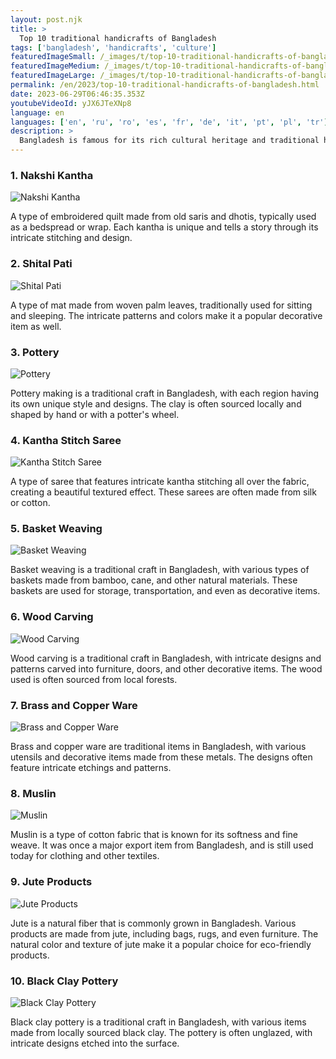 ```yaml
---
layout: post.njk
title: >
  Top 10 traditional handicrafts of Bangladesh
tags: ['bangladesh', 'handicrafts', 'culture']
featuredImageSmall: /_images/t/top-10-traditional-handicrafts-of-bangladesh-cover-en-small.webp
featuredImageMedium: /_images/t/top-10-traditional-handicrafts-of-bangladesh-cover-en-medium.webp
featuredImageLarge: /_images/t/top-10-traditional-handicrafts-of-bangladesh-cover-en-large.webp
permalink: /en/2023/top-10-traditional-handicrafts-of-bangladesh.html
date: 2023-06-29T06:46:35.353Z
youtubeVideoId: yJX6JTeXNp8
language: en
languages: ['en', 'ru', 'ro', 'es', 'fr', 'de', 'it', 'pt', 'pl', 'tr']
description: >
  Bangladesh is famous for its rich cultural heritage and traditional handicrafts. Here are the top 10 most unique and beautiful handicrafts that are still practiced in Bangladesh today.
---
```


### 1. Nakshi Kantha

![Nakshi Kantha](/_images/2/25896fe48a72e1715a474e76ca652a7a-medium.webp)

A type of embroidered quilt made from old saris and dhotis, typically used as a bedspread or wrap. Each kantha is unique and tells a story through its intricate stitching and design.

### 2. Shital Pati

![Shital Pati](/_images/a/aa8a9d45e5bb9303b7967e54ae33e66e-medium.webp)

A type of mat made from woven palm leaves, traditionally used for sitting and sleeping. The intricate patterns and colors make it a popular decorative item as well.

### 3. Pottery

![Pottery](/_images/1/1ed2ed47313dc279cd29aa11f554d3db-medium.webp)

Pottery making is a traditional craft in Bangladesh, with each region having its own unique style and designs. The clay is often sourced locally and shaped by hand or with a potter's wheel.

### 4. Kantha Stitch Saree

![Kantha Stitch Saree](/_images/9/965a6ecfaa996ce2b2cb14a9279c3e2a-medium.webp)

A type of saree that features intricate kantha stitching all over the fabric, creating a beautiful textured effect. These sarees are often made from silk or cotton.

### 5. Basket Weaving

![Basket Weaving](/_images/c/cf6d581e6c0ca9be540773131f344815-medium.webp)

Basket weaving is a traditional craft in Bangladesh, with various types of baskets made from bamboo, cane, and other natural materials. These baskets are used for storage, transportation, and even as decorative items.

### 6. Wood Carving

![Wood Carving](/_images/e/ee6ff41b7a300f536db5dfd40fc29fd4-medium.webp)

Wood carving is a traditional craft in Bangladesh, with intricate designs and patterns carved into furniture, doors, and other decorative items. The wood used is often sourced from local forests.

### 7. Brass and Copper Ware

![Brass and Copper Ware](/_images/0/0d1d8ac49dce83b021c8ef16a3cc09e2-medium.webp)

Brass and copper ware are traditional items in Bangladesh, with various utensils and decorative items made from these metals. The designs often feature intricate etchings and patterns.

### 8. Muslin

![Muslin](/_images/5/5b8b02d9f2834d3f8be6822a7284efc1-medium.webp)

Muslin is a type of cotton fabric that is known for its softness and fine weave. It was once a major export item from Bangladesh, and is still used today for clothing and other textiles.

### 9. Jute Products

![Jute Products](/_images/9/91d716b011bdc9f855a49d9c548aeed3-medium.webp)

Jute is a natural fiber that is commonly grown in Bangladesh. Various products are made from jute, including bags, rugs, and even furniture. The natural color and texture of jute make it a popular choice for eco-friendly products.

### 10. Black Clay Pottery

![Black Clay Pottery](/_images/8/81d338e27b9fa00a89029b4fbf67e812-medium.webp)

Black clay pottery is a traditional craft in Bangladesh, with various items made from locally sourced black clay. The pottery is often unglazed, with intricate designs etched into the surface.

